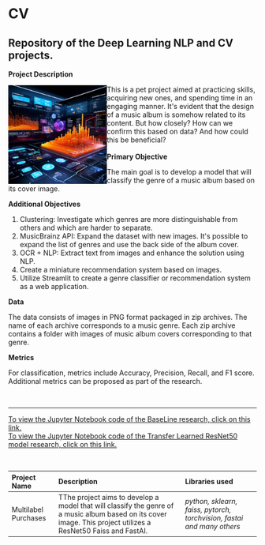 # CV <a id='predicting_music_genre'></a>
## Repository of the Deep Learning NLP and CV projects.

<b>Project Description</b>

<img src="https://github.com/DimaDoesCode/VC_Predicting_Music_Genre/blob/master/predicting_genre.png" width="200" height="200" align="left"/>

This is a pet project aimed at practicing skills, acquiring new ones, and spending time in an engaging manner. It's evident that the design of a music album is somehow related to its content. But how closely? How can we confirm this based on data? And how could this be beneficial?
<br><br>
<b>Primary Objective</b>

The main goal is to develop a model that will classify the genre of a music album based on its cover image.

<b>Additional Objectives</b>

1. Clustering: Investigate which genres are more distinguishable from others and which are harder to separate.
2. MusicBrainz API: Expand the dataset with new images. It's possible to expand the list of genres and use the back side of the album cover.
3. OCR + NLP: Extract text from images and enhance the solution using NLP.
4. Create a miniature recommendation system based on images.
5. Utilize Streamlit to create a genre classifier or recommendation system as a web application.

<b>Data</b>

The data consists of images in PNG format packaged in zip archives. The name of each archive corresponds to a music genre. Each zip archive contains a folder with images of music album covers corresponding to that genre.

<b>Metrics</b>

For classification, metrics include Accuracy, Precision, Recall, and F1 score. Additional metrics can be proposed as part of the research.

<br>

---

<a href="https://github.com/DimaDoesCode/VC_Predicting_Music_Genre/blob/master/music_genre_baseline_v.0.9.ipynb"> To view the Jupyter Notebook code of the BaseLine research, click on this link.</a><br>
<a href="https://github.com/DimaDoesCode/VC_Predicting_Music_Genre/blob/master/music_genre_transfer_learning_v.0.4.ipynb"> To view the Jupyter Notebook code of the Transfer Learned ResNet50 model research, click on this link.</a><br>

<br>


| Project Name | Description | Libraries used |
| :---------------------- | :---------------------- | :---------------------- |
| Multilabel Purchases | TThe project aims to develop a model that will classify the genre of a music album based on its cover image. This project utilizes a ResNet50 Faiss and FastAI. | *python, sklearn, faiss, pytorch, torchvision, fastai and many others* |